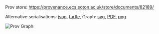 
Prov store: https://provenance.ecs.soton.ac.uk/store/documents/82189/

Alternative serialisations: [json](https://provenance.ecs.soton.ac.uk/store/documents/82189.json), [turtle](https://provenance.ecs.soton.ac.uk/store/documents/82189.ttl),
Graph: [svg](https://provenance.ecs.soton.ac.uk/store/documents/82189.svg), [PDF](https://provenance.ecs.soton.ac.uk/store/documents/82189.pdf), [png](https://provenance.ecs.soton.ac.uk/store/documents/82189.png)

![Prov Graph](https://provenance.ecs.soton.ac.uk/store/documents/82189.png)

        